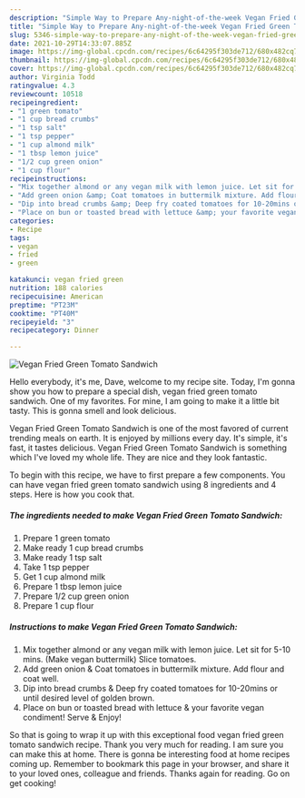 ```yaml
---
description: "Simple Way to Prepare Any-night-of-the-week Vegan Fried Green Tomato Sandwich"
title: "Simple Way to Prepare Any-night-of-the-week Vegan Fried Green Tomato Sandwich"
slug: 5346-simple-way-to-prepare-any-night-of-the-week-vegan-fried-green-tomato-sandwich
date: 2021-10-29T14:33:07.885Z
image: https://img-global.cpcdn.com/recipes/6c64295f303de712/680x482cq70/vegan-fried-green-tomato-sandwich-recipe-main-photo.jpg
thumbnail: https://img-global.cpcdn.com/recipes/6c64295f303de712/680x482cq70/vegan-fried-green-tomato-sandwich-recipe-main-photo.jpg
cover: https://img-global.cpcdn.com/recipes/6c64295f303de712/680x482cq70/vegan-fried-green-tomato-sandwich-recipe-main-photo.jpg
author: Virginia Todd
ratingvalue: 4.3
reviewcount: 10518
recipeingredient:
- "1 green tomato"
- "1 cup bread crumbs"
- "1 tsp salt"
- "1 tsp pepper"
- "1 cup almond milk"
- "1 tbsp lemon juice"
- "1/2 cup green onion"
- "1 cup flour"
recipeinstructions:
- "Mix together almond or any vegan milk with lemon juice. Let sit for 5-10 mins. (Make vegan buttermilk) Slice tomatoes."
- "Add green onion &amp; Coat tomatoes in buttermilk mixture. Add flour and coat well."
- "Dip into bread crumbs &amp; Deep fry coated tomatoes for 10-20mins or until desired level of golden brown."
- "Place on bun or toasted bread with lettuce &amp; your favorite vegan condiment! Serve &amp; Enjoy!"
categories:
- Recipe
tags:
- vegan
- fried
- green

katakunci: vegan fried green 
nutrition: 188 calories
recipecuisine: American
preptime: "PT23M"
cooktime: "PT40M"
recipeyield: "3"
recipecategory: Dinner

---
```



![Vegan Fried Green Tomato Sandwich](https://img-global.cpcdn.com/recipes/6c64295f303de712/680x482cq70/vegan-fried-green-tomato-sandwich-recipe-main-photo.jpg)

Hello everybody, it's me, Dave, welcome to my recipe site. Today, I'm gonna show you how to prepare a special dish, vegan fried green tomato sandwich. One of my favorites. For mine, I am going to make it a little bit tasty. This is gonna smell and look delicious.



Vegan Fried Green Tomato Sandwich is one of the most favored of current trending meals on earth. It is enjoyed by millions every day. It's simple, it's fast, it tastes delicious. Vegan Fried Green Tomato Sandwich is something which I've loved my whole life. They are nice and they look fantastic.


To begin with this recipe, we have to first prepare a few components. You can have vegan fried green tomato sandwich using 8 ingredients and 4 steps. Here is how you cook that.

<!--inarticleads1-->

##### The ingredients needed to make Vegan Fried Green Tomato Sandwich:

1. Prepare 1 green tomato
1. Make ready 1 cup bread crumbs
1. Make ready 1 tsp salt
1. Take 1 tsp pepper
1. Get 1 cup almond milk
1. Prepare 1 tbsp lemon juice
1. Prepare 1/2 cup green onion
1. Prepare 1 cup flour




<!--inarticleads2-->

##### Instructions to make Vegan Fried Green Tomato Sandwich:

1. Mix together almond or any vegan milk with lemon juice. Let sit for 5-10 mins. (Make vegan buttermilk) Slice tomatoes.
1. Add green onion &amp; Coat tomatoes in buttermilk mixture. Add flour and coat well.
1. Dip into bread crumbs &amp; Deep fry coated tomatoes for 10-20mins or until desired level of golden brown.
1. Place on bun or toasted bread with lettuce &amp; your favorite vegan condiment! Serve &amp; Enjoy!




So that is going to wrap it up with this exceptional food vegan fried green tomato sandwich recipe. Thank you very much for reading. I am sure you can make this at home. There is gonna be interesting food at home recipes coming up. Remember to bookmark this page in your browser, and share it to your loved ones, colleague and friends. Thanks again for reading. Go on get cooking!
